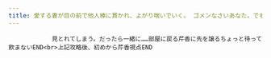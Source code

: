 ```yaml
---
title: 愛する妻が目の前で他人棒に貫かれ、よがり喘いでいく。 ゴメンなさいあなた。でも、私気持ちいいの…… 攻略
---
```


                見とれてしまう。だったら一緒に……部屋に戻る芹香に先を譲るちょっと待って飲まないEND<br>上記攻略後、初めから芹香視点END
              
